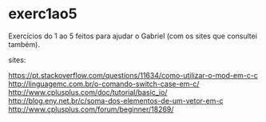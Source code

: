 # exerc1ao5
Exercícios do 1 ao 5 feitos para ajudar o Gabriel (com os sites que consultei também).


sites: 

https://pt.stackoverflow.com/questions/11634/como-utilizar-o-mod-em-c-c
http://linguagemc.com.br/o-comando-switch-case-em-c/
http://www.cplusplus.com/doc/tutorial/basic_io/
http://blog.eny.net.br/c/soma-dos-elementos-de-um-vetor-em-c
http://www.cplusplus.com/forum/beginner/18269/
